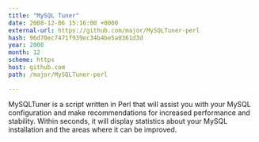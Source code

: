 ```yaml
---
title: "MySQL Tuner"
date: 2008-12-06 15:16:00 +0000
external-url: https://github.com/major/MySQLTuner-perl
hash: 96d70ec7471f939ec34b4be5a0361d3d
year: 2008
month: 12
scheme: https
host: github.com
path: /major/MySQLTuner-perl

---
```


MySQLTuner is a script written in Perl that will assist you with your MySQL configuration and make recommendations for increased performance and stability. Within seconds, it will display statistics about your MySQL installation and the areas where it can be improved.
